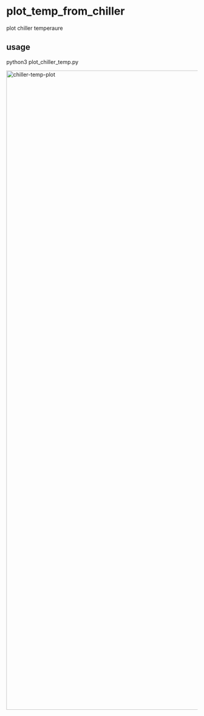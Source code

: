 # plot_temp_from_chiller
plot chiller temperaure

## usage
python3 plot_chiller_temp.py

<img width="1680" alt="chiller-temp-plot" src="https://github.com/chibaf/plot_temp_from_chiller/assets/1296728/21d398e0-e28f-44cb-8c23-38b5d9bc670d">
